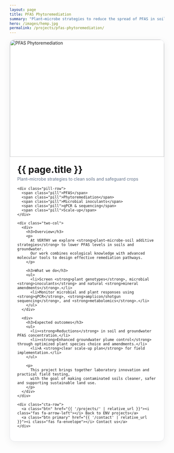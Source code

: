 ```yaml
---
layout: page
title: PFAS Phytoremediation
summary: "Plant–microbe strategies to reduce the spread of PFAS in soils and groundwater."
hero: /images/hemp.jpg
permalink: /projects/pfas-phytoremediation/
---
```


<div class="project-card">
  <div class="project-hero">
    <img src="{{ page.hero | default: '/images/hemp.jpg' | relative_url }}" alt="PFAS Phytoremediation">
  </div>

  <div class="project-body">
    <h1 class="project-title">{{ page.title }}</h1>
    <p class="project-subtitle">Plant–microbe strategies to clean soils and safeguard crops</p>

    <div class="pill-row">
      <span class="pill">PFAS</span>
      <span class="pill">Phytoremediation</span>
      <span class="pill">Microbial inoculants</span>
      <span class="pill">qPCR & sequencing</span>
      <span class="pill">Scale-up</span>
    </div>

    <div class="two-col">
      <div>
        <h3>Overview</h3>
        <p>
          At VERTHY we explore <strong>plant–microbe-soil additive strategies</strong> to lower PFAS levels in soils and groundwater.  
          Our work combines ecological knowledge with advanced molecular tools to design effective remediation pathways.
        </p>

        <h3>What we do</h3>
        <ul>
          <li>Screen <strong>plant genotypes</strong>, microbial <strong>inoculants</strong> and natural <strong>mineral amendments</strong>.</li>
          <li>Monitor microbial and plant responses using <strong>qPCR</strong>, <strong>amplicon/shotgun sequencing</strong>, and <strong>metabolomics</strong>.</li>
        </ul>
      </div>

      <div>
        <h3>Expected outcomes</h3>
        <ul>
          <li><strong>Reductions</strong> in soil and groundwater PFAS concentration.</li>
          <li><strong>Enhanced groundwater plume control</strong> through optimized plant species choice and amendments.</li>
          <li>A <strong>clear scale-up plan</strong> for field implementation.</li>
        </ul>

        <p>
          This project brings together laboratory innovation and practical field testing, 
          with the goal of making contaminated soils cleaner, safer and supporting sustainable land use.
        </p>
      </div>
    </div>

    <div class="cta-row">
      <a class="btn" href="{{ '/projects/' | relative_url }}"><i class="fas fa-arrow-left"></i> Back to ENV projects</a>
      <a class="btn primary" href="{{ '/contact' | relative_url }}"><i class="fas fa-envelope"></i> Contact us</a>
    </div>
  </div>
</div>

<style>
.project-card{
  max-width: 980px; margin: 0 auto 2.5rem; background:#fff;
  border:1px solid #e5e7eb; border-radius:16px; overflow:hidden;
  box-shadow: 0 6px 24px rgba(0,0,0,.06);
}
.project-hero img{ width:100%; height: 320px; object-fit: cover; display:block; }
.project-body{ padding: 1.25rem 1.5rem 1.75rem; }
.project-title{ margin: .2rem 0 0; font-size: 1.9rem; }
.project-subtitle{ color:#64748b; margin: .25rem 0 1rem; }

.pill-row{ display:flex; flex-wrap:wrap; gap:.5rem; margin-bottom:1.25rem; }
.pill{
  background:#e6f4f4; color:#217f82; padding:.25rem .6rem; border-radius:999px;
  font-size:.85rem; border:1px solid #cde7e7;
}

.two-col{ display:grid; grid-template-columns: 1fr; gap:1.25rem; }
.two-col h3{ margin:.5rem 0 .35rem; }
.two-col p{ margin:.25rem 0 .5rem; }
.two-col ul{ margin:.25rem 0 .5rem 1rem; }
@media (min-width: 860px){
  .two-col{ grid-template-columns: 1fr 1fr; gap:1.5rem 2rem; }
  .project-hero img{ height: 380px; }
}

.cta-row{ display:flex; gap:.75rem; flex-wrap:wrap; margin-top:1.25rem; }
.btn{
  display:inline-flex; align-items
